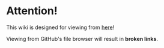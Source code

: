 # Attention!

This wiki is designed for viewing from [here](wiki)!

Viewing from GitHub's file browser will result in **broken links**.
